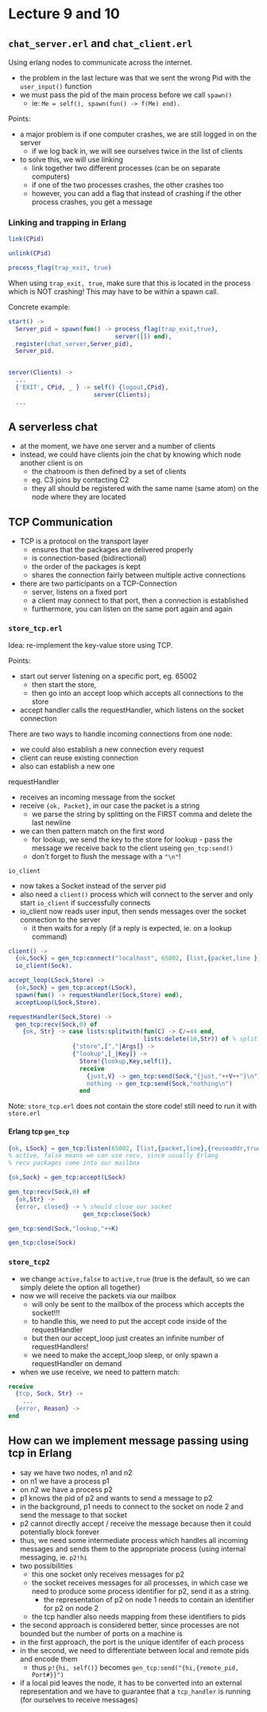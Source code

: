 # Lecture 9 and 10

## `chat_server.erl` and `chat_client.erl`
Using erlang nodes to communicate across the internet.

- the problem in the last lecture was that we sent the wrong Pid with the `user_input()` function
- we must pass the pid of the main process before we call `spawn()`
  - ie: `Me = self(), spawn(fun() -> f(Me) end).`

Points:
- a major problem is if one computer crashes, we are still logged in on the server
  - if we log back in, we will see ourselves twice in the list of clients
- to solve this, we will use linking
  - link together two different processes (can be on separate computers)
  - if one of the two processes crashes, the other crashes too
  - however, you can add a flag that instead of crashing if the other process crashes, you get a message


### Linking and trapping in Erlang
```erl
link(CPid)

unlink(CPid)

process_flag(trap_exit, true)
```

When using `trap_exit, true`, make sure that this is located in the process which is NOT crashing! This may have to be within a spawn call.

Concrete example:
```erl
start() ->
  Server_pid = spawn(fun() -> process_flag(trap_exit,true),
                              server([]) end),
  register(chat_server,Server_pid),
  Server_pid.


server(Clients) ->
  ...
  {'EXIT', CPid, _ } -> self() {logout,CPid},
                        server(Clients);
  ...
```

## A serverless chat
- at the moment, we have one server and a number of clients
- instead, we could have clients join the chat by knowing which node another client is on
  - the chatroom is then defined by a set of clients
  - eg. C3 joins by contacting C2
  - they all should be registered with the same name (same atom) on the node where they are located

## TCP Communication
- TCP is a protocol on the transport layer
  - ensures that the packages are delivered properly
  - is connection-based (bidirectional)
  - the order of the packages is kept
  - shares the connection fairly between multiple active connections
- there are two participants on a TCP-Connection
  - server, listens on a fixed port
  - a client may connect to that port, then a connection is established
  - furthermore, you can listen on the same port again and again

### `store_tcp.erl`
Idea: re-implement the key-value store using TCP.

Points:
- start out server listening on a specific port, eg. 65002
  - then start the store,
  - then go into an accept loop which accepts all connections to the store
- accept handler calls the requestHandler, which listens on the socket connection

There are two ways to handle incoming connections from one node:
  - we could also establish a new connection every request
  - client can reuse existing connection
  - also can establish a new one

requestHandler

- receives an incoming message from the socket
- receive `{ok, Packet}`, in our case the packet is a string
  - we parse the string by splitting on the FIRST comma and delete the last newline
- we can then pattern match on the first word
  - for lookup, we send the key to the store for lookup   - pass the message we receive back to the client useing `gen_tcp:send()`
  - don't forget to flush the message with a `"\n"`!

`io_client`
- now takes a Socket instead of the server pid
- also need a `client()` process which will connect to the server and only start `io_client` if successfully connects
- io_client now reads user input, then sends messages over the socket connection to the server
  - it then waits for a reply (if a reply is expected, ie. on a lookup command)

```erl
client() ->
  {ok,Sock} = gen_tcp:connect("localhost", 65002, [list,{packet,line },{active,false}]),
  io_client(Sock).
```

```erl
accept_loop(LSock,Store) ->
  {ok,Sock} = gen_tcp:accept(LSock),
  spawn(fun() -> requestHandler(Sock,Store) end),
  acceptLoop(LSock,Store).

requestHandler(Sock,Store) ->
  gen_tcp:recv(Sock,0) of
    {ok, Str} -> case lists:splitwith(fun(C) -> C/=44 end,
                                      lists:delete(10,Str)) of % split the string on the comma and delete newline at the end
                  {"store",[","|Args]} ->
                  {"lookup",[_|Key]} -> 
                    Store!{lookup,Key,self()},
                    receive
                      {just,V} -> gen_tcp:send(Sock,"{just,"++V++"}\n");
                      nothing -> gen_tcp:send(Sock,"nothing\n")
                    end
```

Note: `store_tcp.erl` does not contain the store code! still need to run it with `store.erl`

#### Erlang tcp `gen_tcp`

```erl
{ok, LSock} = gen_tcp:listen(65002, [list,{packet,line},{reuseaddr,true},{active,false}]) 
% active, false means we can use recv, since usually Erlang
% recv packages come into our mailbox

{ok,Sock} = gen_tcp:accept(LSock)

gen_tcp:recv(Sock,0) of
  {ok,Str} ->
  {error, closed} -> % should close our socket
                     gen_tcp:close(Sock)

gen_tcp:send(Sock,"lookup,"++K)

gen_tcp:close(Sock)
```

### `store_tcp2`
- we change `active,false` to `active,true` (true is the default, so we can simply delete the option all together)
- now we will receive the packets via our mailbox
  - will only be sent to the mailbox of the process which accepts the socket!!!
  - to handle this, we need to put the accept code inside of the requestHandler
  - but then our accept_loop just creates an infinite number of requestHandlers!
  - we need to make the accept_loop sleep, or only spawn a requestHandler on demand
- when we use receive, we need to pattern match:

```erl
receive
  {tcp, Sock, Str} ->
    ...
  {error, Reason} ->
end
```


## How can we implement message passing using tcp in Erlang

- say we have two nodes, n1 and n2
- on n1 we have a process p1
- on n2 we have a process p2
- p1 knows the pid of p2 and wants to send a message to p2
- in the background, p1 needs to connect to the socket on node 2 and send the message to that socket
- p2 cannot directly accept / receive the message because then it could potentially block forever
- thus, we need some intermediate process which handles all incoming messages and sends them to the appropriate process (using internal messaging, ie. `p2!hi`
- two possibilities
  - this one socket only receives messages for p2
  - the socket receives messages for all processes, in which case we need to produce some process identifier for p2, send it as a string. 
    - the representation of p2 on node 1 needs to contain an identifier for p2 on node 2
  - the tcp handler also needs mapping from these identifiers to pids
- the second approach is considered better, since processes are not bounded but the number of ports on a machine is
- in the first approach, the port is the unique identifer of each process
- in the second, we need to differentiate between local and remote pids and encode them
  - thus `p!{hi, self()}` becomes `gen_tcp:send("{hi,{remote_pid, Port#}}")`
- if a local pid leaves the node, it has to be converted into an external representation and we have to guarantee that a `tcp_handler` is running (for ourselves to receive messages)
